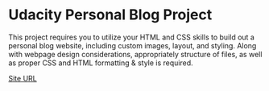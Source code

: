 # Udacity Personal Blog Project
This project requires you to utilize your HTML and CSS skills to build out a personal blog website, including custom images, layout, and styling. Along with webpage design considerations, appropriately structure of files, as well as proper CSS and HTML formatting & style is required.

[Site URL](https://rehmanz.github.io/personal-blog-project/)
